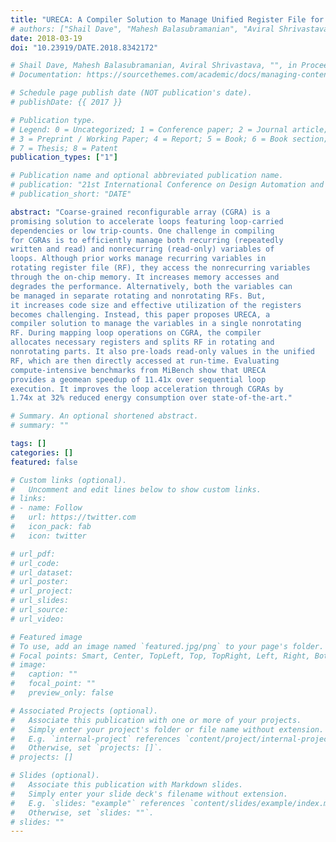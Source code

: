 ```yaml
---
title: "URECA: A Compiler Solution to Manage Unified Register File for CGRAs"
# authors: ["Shail Dave", "Mahesh Balasubramanian", "Aviral Shrivastava"]
date: 2018-03-19
doi: "10.23919/DATE.2018.8342172"

# Shail Dave, Mahesh Balasubramanian, Aviral Shrivastava, "", in Proceedings of the 21st International Conference on Design Automation and Test in Europe (DATE), 2018 [Paper] [Slides] (acceptance rate:  185/766 = 24%)
# Documentation: https://sourcethemes.com/academic/docs/managing-content/

# Schedule page publish date (NOT publication's date).
# publishDate: {{ 2017 }}

# Publication type.
# Legend: 0 = Uncategorized; 1 = Conference paper; 2 = Journal article;
# 3 = Preprint / Working Paper; 4 = Report; 5 = Book; 6 = Book section;
# 7 = Thesis; 8 = Patent
publication_types: ["1"]

# Publication name and optional abbreviated publication name.
# publication: "21st International Conference on Design Automation and Test in Europe"
# publication_short: "DATE"

abstract: "Coarse-grained reconfigurable array (CGRA) is a
promising solution to accelerate loops featuring loop-carried
dependencies or low trip-counts. One challenge in compiling
for CGRAs is to efficiently manage both recurring (repeatedly
written and read) and nonrecurring (read-only) variables of
loops. Although prior works manage recurring variables in
rotating register file (RF), they access the nonrecurring variables
through the on-chip memory. It increases memory accesses and
degrades the performance. Alternatively, both the variables can
be managed in separate rotating and nonrotating RFs. But,
it increases code size and effective utilization of the registers
becomes challenging. Instead, this paper proposes URECA, a
compiler solution to manage the variables in a single nonrotating
RF. During mapping loop operations on CGRA, the compiler
allocates necessary registers and splits RF in rotating and
nonrotating parts. It also pre-loads read-only values in the unified
RF, which are then directly accessed at run-time. Evaluating
compute-intensive benchmarks from MiBench show that URECA
provides a geomean speedup of 11.41x over sequential loop
execution. It improves the loop acceleration through CGRAs by
1.74x at 32% reduced energy consumption over state-of-the-art."

# Summary. An optional shortened abstract.
# summary: ""

tags: []
categories: []
featured: false

# Custom links (optional).
#   Uncomment and edit lines below to show custom links.
# links:
# - name: Follow
#   url: https://twitter.com
#   icon_pack: fab
#   icon: twitter

# url_pdf:
# url_code:
# url_dataset:
# url_poster:
# url_project:
# url_slides:
# url_source:
# url_video:

# Featured image
# To use, add an image named `featured.jpg/png` to your page's folder.
# Focal points: Smart, Center, TopLeft, Top, TopRight, Left, Right, BottomLeft, Bottom, BottomRight.
# image:
#   caption: ""
#   focal_point: ""
#   preview_only: false

# Associated Projects (optional).
#   Associate this publication with one or more of your projects.
#   Simply enter your project's folder or file name without extension.
#   E.g. `internal-project` references `content/project/internal-project/index.md`.
#   Otherwise, set `projects: []`.
# projects: []

# Slides (optional).
#   Associate this publication with Markdown slides.
#   Simply enter your slide deck's filename without extension.
#   E.g. `slides: "example"` references `content/slides/example/index.md`.
#   Otherwise, set `slides: ""`.
# slides: ""
---
```

